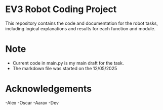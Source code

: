 # EV3 Robot Coding Project
This repository contains the code and documentation for the robot tasks, including logical explanations and results for each function and module.
# Note
- Current code in main.py is my main draft for the task.
- The markdown file was started on the 12/05/2025

# Acknowledgements
-Alex
-Oscar
-Aarav
-Dev
